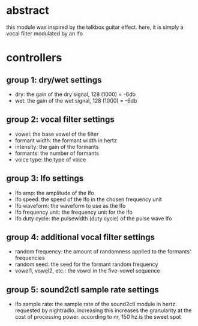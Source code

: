 # abstract

this module was inspired by the talkbox guitar effect. here, it is simply a vocal filter modulated by an lfo

# controllers

## group 1: dry/wet settings

- dry: the gain of the dry signal, 128 (1000) = -6db
- wet: the gain of the wet signal, 128 (1000) = -6db

## group 2: vocal filter settings

- vowel: the base vowel of the filter
- formant width: the formant width in hertz
- intensity: the gain of the formants
- formants: the number of formants
- voice type: the type of voice

## group 3: lfo settings

- lfo amp: the amplitude of the lfo
- lfo speed: the speed of the lfo in the chosen frequency unit
- lfo waveform: the waveform to use as the lfo
- lfo frequency unit: the frequency unit for the lfo
- lfo duty cycle: the pulsewidth (duty cycle) of the pulse wave lfo

## group 4: additional vocal filter settings

- random frequency: the amount of randomness applied to the formants' frequencies
- random seed: the seed for the formant random frequency
- vowel1, vowel2, etc.: the vowel in the five-vowel sequence

## group 5: sound2ctl sample rate settings

- lfo sample rate: the sample rate of the sound2ctl module in hertz. requested by nightradio. increasing this increases the granularity at the cost of processing power. according to nr, 150 hz is the sweet spot